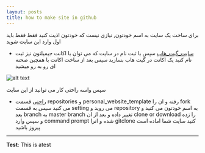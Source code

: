 ```yaml
---
layout: posts
title: how to make site in github
---
```

برای ساخت یک سایت به اسم خودتون, نیازی نیست که خودتون اذیت کنید فقط فقط باید اول وارد این سایت شوید
* [سایت_گیت_هاب](https://www.github.com/)
سپس با ثبت نام  در سایت که می توان با اکانت جیمیلتون نیز ثبت نام کنید
یک اکانت در گیت هاب بسازید
سپس بعد از ساخت اکانت با همچین صحنه ای رو به رو میشید


![alt text](c:/dev/amirsmvt.github.io/assets/images/7.png "logo tittle text 1")


سپس واسه راحتی کار می توانید از این سایت 
* [راحتی](https://www.github.com/sauleh/)
قسمت
repositories
و 
personal_website_template
رفته و ان را 
fork 
می کنید
سپس به قسمت 
setting 
می روید و 
repository
به اسم خودتون می کنید و بعد 
branch
به
master branch
تغییر داده 
و بعد از ان
clone or download 
را زده و سپس وارد
command prompt
شده و انرا 
gitclone 
کنید
سایت شما اماده است
پیروز باشید
 


---
**Test**: This is atest
